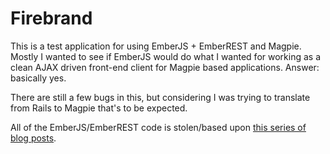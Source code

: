 # Firebrand

This is a test application for using EmberJS + EmberREST and Magpie. Mostly I
wanted to see if EmberJS would do what I wanted for working as a clean AJAX
driven front-end client for Magpie based applications. Answer: basically yes.

There are still a few bugs in this, but considering I was trying to translate
from Rails to Magpie that's to be expected.

All of the EmberJS/EmberREST code is stolen/based upon [this series of blog posts][1].


[1]: http://www.cerebris.com/blog/2012/01/24/beginning-ember-js-on-rails-part-1/